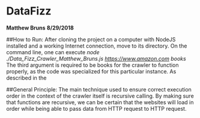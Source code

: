 # DataFizz
**Matthew Bruns** 
**8/29/2018**

##How to Run:
After cloning the project on a computer with NodeJS installed and a working Internet connection, move to its directory. On the command line, one can execute
*node ./Data_Fizz_Crawler_Matthew_Bruns.js https://www.amazon.com books*
The third argument is required to be books for the crawler to function properly, as the code was specialized for this particular instance. As described in the 

##General Principle:
The main technique used to ensure correct execution order in the context of the crawler itself is recursive calling. By making sure that functions are recursive, we can be certain that the websites will load in order while being able to pass data from HTTP request to HTTP request.